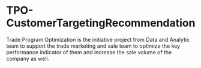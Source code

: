 # TPO-CustomerTargetingRecommendation
Trade Program Optimization is the initiative project from Data and Analytic team to support the trade marketing and sale team to optimize the key performance indicator of them and increase the sale volume of the company as well.
